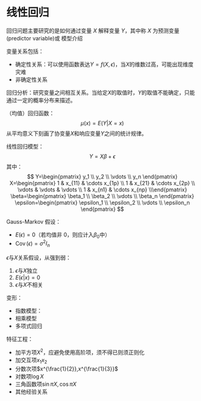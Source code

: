 # 线性回归

回归问题主要研究的是如何通过变量 $X$ 解释变量 $Y$，其中称 $X$ 为预测变量(predictor variable)或
模型介绍

变量关系包括：

+ 确定性关系：可以使用函数表达$Y=f(X,\epsilon)$，当$X$的维数过高，可能出现维度灾难
+ 非确定性关系

回归分析：研究变量之间相互关系。当给定$X$的取值时，$Y$的取值不能确定，只能通过一定的概率分布来描述。

（均值）回归函数：$$\mu(x) = E(Y|X = x)$$从平均意义下刻画了协变量$X$和响应变量$Y$之间的统计规律。

线性回归模型：
$$
 Y=X \beta + \epsilon
$$
其中：
$$
 Y=\begin{pmatrix} y_1 \\ y_2 \\ \vdots \\ y_n \end{pmatrix}
 X=\begin{pmatrix} 1 & x_{11} & \cdots x_{1p} \\  1 & x_{21} & \cdots x_{2p} \\ \vdots & \vdots & \vdots \\ 1 & x_{n1} & \cdots x_{np}  \\\end{pmatrix}
 \beta=\begin{pmatrix} \beta_1 \\ \beta_2 \\ \vdots \\ \beta_n \end{pmatrix}
 \epsilon=\begin{pmatrix} \epsilon_1 \\ \epsilon_2 \\ \vdots \\ \epsilon_n \end{pmatrix}
$$

Gauss-Markov 假设：

+ $E(\epsilon)=0$（若均值非 0，则应计入$\beta_0$中）
+ $\operatorname{Cov}(\epsilon)=\sigma^2 I_n$

$\epsilon$与$X$关系假设，从强到弱：

1. $\epsilon$与$X$独立
2. $E(\epsilon|x)=0$
3. $\epsilon$与$X$不相关

变形：

+ 指数模型：
+ 相乘模型
+ 多项式回归

特征工程：

+ 加平方项$X^{2}$，应避免使用高阶项，须不得已则须正则化
+ 加交互项$x_1x_2$
+ 分数次项$x^{\frac{1}{2}},x^{\frac{1}{3}}$
+ 对数项$\log X$
+ 三角函数项$\sin \pi X,\cos \pi X$
+ 其他经验关系